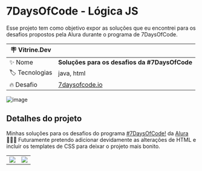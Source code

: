 # 7DaysOfCode - Lógica JS

Esse projeto tem como objetivo expor as soluções que eu encontrei para os desafios propostos pela Alura durante o programa de 7DaysOfCode.

| :placard: Vitrine.Dev |     |
| -------------  | --- |
| :sparkles: Nome        | **Soluções para os desafios da #7DaysOfCode**
| :label: Tecnologias | java, html
| :fire: Desafio     | [7daysofcode.io](https://7daysofcode.io/)

![image](https://user-images.githubusercontent.com/21301483/227539281-5a80bce6-d820-4a53-8f33-e9f732a7e9d3.png#vitrinedev)

## Detalhes do projeto

Minhas soluções para os desafios do programa [#7DaysOfCode!](https://7daysofcode.io/) da [Alura](https://www.alura.com.br/)  👩🏽‍💻
Futuramente pretendo adicionar devidamente as alterações de HTML e incluir os templates de CSS para deixar o projeto mais bonito.

<table>
  <tr>
    <td><img src="https://user-images.githubusercontent.com/21301483/228656937-7cc64844-edaa-46cf-9f4e-29deea40094b.png" width=width/2 height=height/2></td>
    <td><img src="https://user-images.githubusercontent.com/21301483/228656856-1495cb98-799f-4e59-a24c-3b49f046e043.png" width=width/2 height=height/2></td>
  </tr>
 </table>
